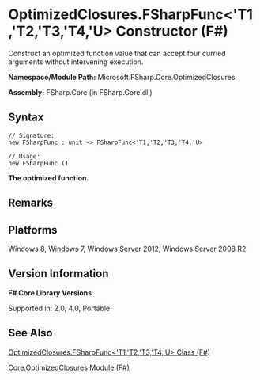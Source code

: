 # OptimizedClosures.FSharpFunc<'T1,'T2,'T3,'T4,'U> Constructor (F#)

Construct an optimized function value that can accept four curried arguments without intervening execution.

**Namespace/Module Path:** Microsoft.FSharp.Core.OptimizedClosures

**Assembly:** FSharp.Core (in FSharp.Core.dll)


## Syntax

```
// Signature:
new FSharpFunc : unit -> FSharpFunc<'T1,'T2,'T3,'T4,'U>

// Usage:
new FSharpFunc ()
```
**The optimized function.**
## Remarks

## Platforms
Windows 8, Windows 7, Windows Server 2012, Windows Server 2008 R2


## Version Information
**F# Core Library Versions**

Supported in: 2.0, 4.0, Portable




## See Also
[OptimizedClosures.FSharpFunc&#60;'T1,'T2,'T3,'T4,'U&#62; Class &#40;F&#35;&#41;](OptimizedClosures.FSharpFunc%3C%27T1%2C%27T2%2C%27T3%2C%27T4%2C%27U%3E+Class+%28FSharp%29.md)

[Core.OptimizedClosures Module &#40;F&#35;&#41;](Core.OptimizedClosures+Module+%28FSharp%29.md)

